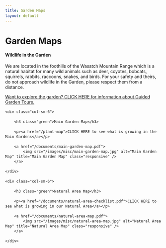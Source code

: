```yaml
---
title: Garden Maps
layout: default
---
```


<h1 class="text-center">Garden Maps</h1>

<h4>Wildlife in the Garden</h4>

<p>We are located in the foothills of the Wasatch Mountain Range which is a natural habitat for many wild animals such as deer, coyotes, bobcats, squirrels, rabbits, raccoons, snakes, and birds. For your safety and theirs, do not approach wildlife in the Garden, please respect them from a distance.</p>

<p><a href="/garden-tours">Want to explore the garden? CLICK HERE for information about Guided Garden Tours.</a></p>


<div class="row text-center">

	<div class="col-sm-6">
	
		<h3 class="green">Main Garden Map</h3>
		
		<p><a href="/plant-map">CLICK HERE to see what is growing in the Main Gardens</a></p>
		
		<a href="/documents/main-garden-map.pdf">
			<img src="/images/misc/main-garden-map.jpg" alt="Main Garden Map" title="Main Garden Map" class="responsive" />
		</a>
		
	</div>
	
	<div class="col-sm-6">
		
		<h3 class="green">Natural Area Map</h3>
		
		<p><a href="/documents/natural-area-checklist.pdf">CLICK HERE to see what is growing in our Natural Area</a></p>
		
		<a href="/documents/natural-area-map.pdf">
			<img src="/images/misc/natural-area-map.jpg" alt="Natural Area Map" title="Natural Area Map" class="responsive" />
		</a>
		
	</div>

</div>